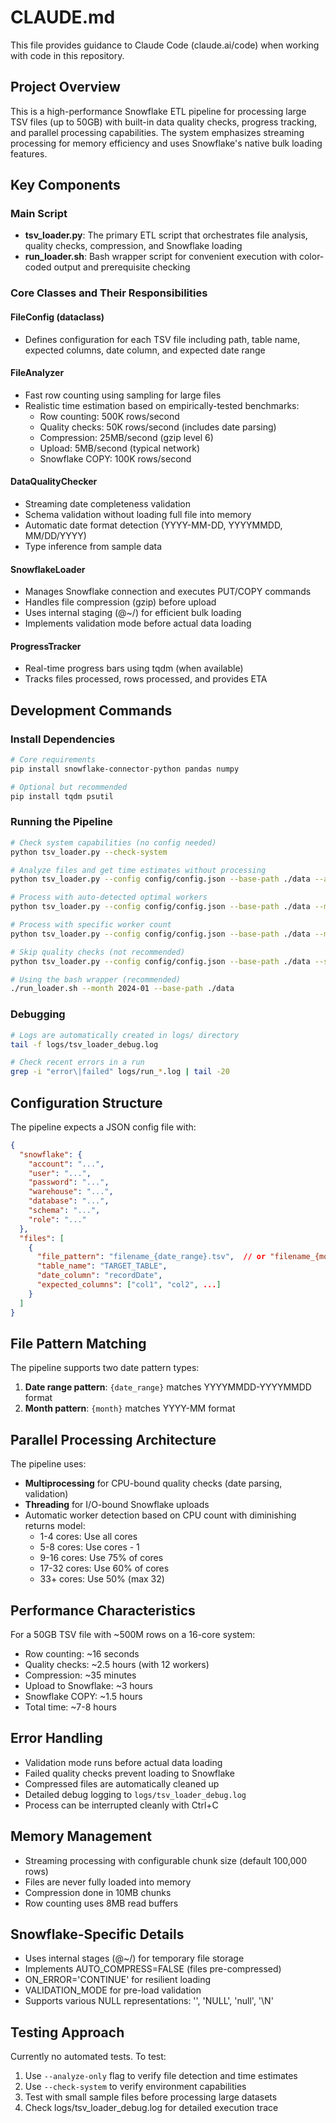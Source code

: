 # CLAUDE.md

This file provides guidance to Claude Code (claude.ai/code) when working with code in this repository.

## Project Overview

This is a high-performance Snowflake ETL pipeline for processing large TSV files (up to 50GB) with built-in data quality checks, progress tracking, and parallel processing capabilities. The system emphasizes streaming processing for memory efficiency and uses Snowflake's native bulk loading features.

## Key Components

### Main Script
- **tsv_loader.py**: The primary ETL script that orchestrates file analysis, quality checks, compression, and Snowflake loading
- **run_loader.sh**: Bash wrapper script for convenient execution with color-coded output and prerequisite checking

### Core Classes and Their Responsibilities

#### FileConfig (dataclass)
- Defines configuration for each TSV file including path, table name, expected columns, date column, and expected date range

#### FileAnalyzer
- Fast row counting using sampling for large files
- Realistic time estimation based on empirically-tested benchmarks:
  - Row counting: 500K rows/second
  - Quality checks: 50K rows/second (includes date parsing)
  - Compression: 25MB/second (gzip level 6)
  - Upload: 5MB/second (typical network)
  - Snowflake COPY: 100K rows/second

#### DataQualityChecker
- Streaming date completeness validation
- Schema validation without loading full file into memory
- Automatic date format detection (YYYY-MM-DD, YYYYMMDD, MM/DD/YYYY)
- Type inference from sample data

#### SnowflakeLoader
- Manages Snowflake connection and executes PUT/COPY commands
- Handles file compression (gzip) before upload
- Uses internal staging (@~/) for efficient bulk loading
- Implements validation mode before actual data loading

#### ProgressTracker
- Real-time progress bars using tqdm (when available)
- Tracks files processed, rows processed, and provides ETA

## Development Commands

### Install Dependencies
```bash
# Core requirements
pip install snowflake-connector-python pandas numpy

# Optional but recommended
pip install tqdm psutil
```

### Running the Pipeline

```bash
# Check system capabilities (no config needed)
python tsv_loader.py --check-system

# Analyze files and get time estimates without processing
python tsv_loader.py --config config/config.json --base-path ./data --analyze-only

# Process with auto-detected optimal workers
python tsv_loader.py --config config/config.json --base-path ./data --month 2024-01

# Process with specific worker count
python tsv_loader.py --config config/config.json --base-path ./data --max-workers 8

# Skip quality checks (not recommended)
python tsv_loader.py --config config/config.json --base-path ./data --skip-qc

# Using the bash wrapper (recommended)
./run_loader.sh --month 2024-01 --base-path ./data
```

### Debugging
```bash
# Logs are automatically created in logs/ directory
tail -f logs/tsv_loader_debug.log

# Check recent errors in a run
grep -i "error\|failed" logs/run_*.log | tail -20
```

## Configuration Structure

The pipeline expects a JSON config file with:
```json
{
  "snowflake": {
    "account": "...",
    "user": "...",
    "password": "...",
    "warehouse": "...",
    "database": "...",
    "schema": "...",
    "role": "..."
  },
  "files": [
    {
      "file_pattern": "filename_{date_range}.tsv",  // or "filename_{month}.tsv"
      "table_name": "TARGET_TABLE",
      "date_column": "recordDate",
      "expected_columns": ["col1", "col2", ...]
    }
  ]
}
```

## File Pattern Matching

The pipeline supports two date pattern types:
1. **Date range pattern**: `{date_range}` matches YYYYMMDD-YYYYMMDD format
2. **Month pattern**: `{month}` matches YYYY-MM format

## Parallel Processing Architecture

The pipeline uses:
- **Multiprocessing** for CPU-bound quality checks (date parsing, validation)
- **Threading** for I/O-bound Snowflake uploads
- Automatic worker detection based on CPU count with diminishing returns model:
  - 1-4 cores: Use all cores
  - 5-8 cores: Use cores - 1
  - 9-16 cores: Use 75% of cores
  - 17-32 cores: Use 60% of cores
  - 33+ cores: Use 50% (max 32)

## Performance Characteristics

For a 50GB TSV file with ~500M rows on a 16-core system:
- Row counting: ~16 seconds
- Quality checks: ~2.5 hours (with 12 workers)
- Compression: ~35 minutes
- Upload to Snowflake: ~3 hours
- Snowflake COPY: ~1.5 hours
- Total time: ~7-8 hours

## Error Handling

- Validation mode runs before actual data loading
- Failed quality checks prevent loading to Snowflake
- Compressed files are automatically cleaned up
- Detailed debug logging to `logs/tsv_loader_debug.log`
- Process can be interrupted cleanly with Ctrl+C

## Memory Management

- Streaming processing with configurable chunk size (default 100,000 rows)
- Files are never fully loaded into memory
- Compression done in 10MB chunks
- Row counting uses 8MB read buffers

## Snowflake-Specific Details

- Uses internal stages (@~/) for temporary file storage
- Implements AUTO_COMPRESS=FALSE (files pre-compressed)
- ON_ERROR='CONTINUE' for resilient loading
- VALIDATION_MODE for pre-load validation
- Supports various NULL representations: '', 'NULL', 'null', '\\N'

## Testing Approach

Currently no automated tests. To test:
1. Use `--analyze-only` flag to verify file detection and time estimates
2. Use `--check-system` to verify environment capabilities
3. Test with small sample files before processing large datasets
4. Check logs/tsv_loader_debug.log for detailed execution trace
